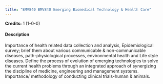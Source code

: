 ```yaml
---
title: "BMV840 BMV840 Emerging Biomedical Technology & Health Care"
---
```

**Credits:** 1 (1-0-0)

#### Description
Importance of health related data collection and analysis, Epidemiological survey; brief them about various communicable & non-communicable diseases, path-physiological processes, environmental health and Life style diseases. Define the process of evolution of emerging technologies to solve the current health problems through an integrated approach of synergizing the discipline of medicine, engineering and management systems. Importance/ methodology of conducting clinical trials-human & animals.